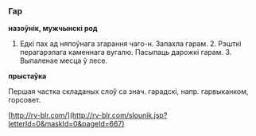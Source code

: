 ### Гар
**назоўнік, мужчынскі род**

1. Едкі пах ад няпоўнага згарання чаго-н. Запахла гарам. 2. Рэшткі перагарэлага каменнага вугалю. Пасыпаць дарожкі гарам. 3. Выпаленае месца ў лесе.

**прыстаўка**

Першая частка складаных слоў са знач. гарадскі, напр. гарвыканком, горсовет.

<a rel="author">[http://rv-blr.com/](http://rv-blr.com/slounik.jsp?letterId=0&maskId=0&pageId=667)</a>
